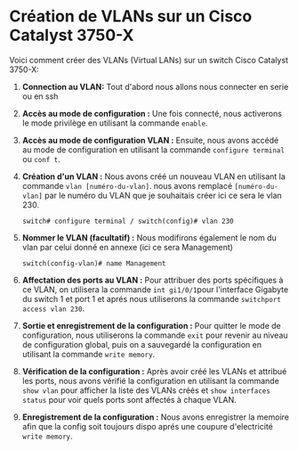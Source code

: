 # Création de VLANs sur un Cisco Catalyst 3750-X

Voici comment créer des VLANs (Virtual LANs) sur un switch Cisco Catalyst 3750-X:

1. **Connection au VLAN:** Tout d'abord nous allons nous connecter en serie ou en ssh 

2. **Accès au mode de configuration :** Une fois connecté, nous activerons le mode privilège en utilisant la commande `enable`.

3. **Accès au mode de configuration VLAN :** Ensuite, nous avons accédé au mode de configuration en utilisant la commande `configure terminal` ou `conf t`.

4. **Création d'un VLAN :** Nous avons créé un nouveau VLAN en utilisant la commande `vlan [numéro-du-vlan]`. nous avons  remplacé `[numéro-du-vlan]` par le numéro du VLAN que je souhaitais créer ici ce sera le vlan 230.

   `
   switch# configure terminal
   /
   switch(config)# vlan 230
   `

5. **Nommer le VLAN (facultatif) :** Nous modifirons également le nom du vlan par celui donné en annexe (ici ce sera Management)

   `
   switch(config-vlan)# name Management
   `

6. **Affectation des ports au VLAN :** Pour attribuer des ports spécifiques à ce VLAN, on utilisera la commande `int gi1/0/1`pour l'interface Gigabyte du switch 1 et port 1 et aprés nous utiliserons la commande `switchport access vlan 230`.

7. **Sortie et enregistrement de la configuration :** Pour quitter le mode de configuration, nous utiliserons la commande `exit` pour revenir au niveau de configuration global, puis on a sauvegardé la configuration en utilisant la commande `write memory`.

8. **Vérification de la configuration :** Après avoir créé les VLANs et attribué les ports, nous avons vérifié la configuration en utilisant la commande `show vlan` pour afficher la liste des VLANs créés et `show interfaces status` pour voir quels ports sont affectés à chaque VLAN.

9. **Enregistrement de la configuration :** Nous avons enregistrer la memoire afin que la config soit toujours dispo aprés une coupure d'electricité  `write memory`.

